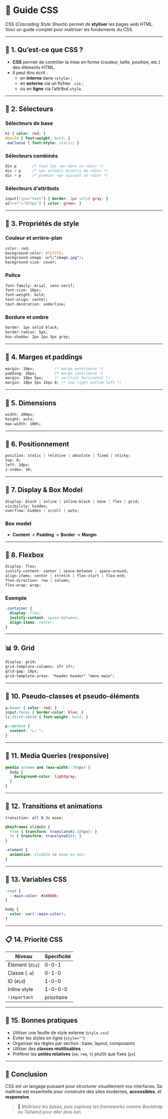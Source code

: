 # 🎨 Guide  CSS

CSS (*Cascading Style Sheets*) permet de **styliser** les pages web HTML. Voici un guide complet pour maîtriser les fondements du CSS.

---

## 📌 1. Qu’est-ce que CSS ?

- **CSS** permet de contrôler la mise en forme (couleur, taille, position, etc.) des éléments HTML.
- Il peut être écrit :
  - en **interne** dans `<style>` ;
  - en **externe** via un fichier `.css` ;
  - ou en **ligne** via l’attribut `style`.

---

## 🧱 2. Sélecteurs

### Sélecteurs de base

```css
h1 { color: red; }
#monId { font-weight: bold; }
.maClasse { font-style: italic; }
```

### Sélecteurs combinés

```css
div p       /* tous les <p> dans un <div> */
div > p     /* <p> enfants directs de <div> */
div + p     /* premier <p> suivant un <div> */
```

### Sélecteurs d’attributs

```css
input[type="text"] { border: 1px solid gray; }
a[href^="https"] { color: green; }
```

---

## 🎨 3. Propriétés de style

### Couleur et arrière-plan

```css
color: red;
background-color: #f2f2f2;
background-image: url("image.jpg");
background-size: cover;
```

### Police

```css
font-family: Arial, sans-serif;
font-size: 16px;
font-weight: bold;
text-align: center;
text-decoration: underline;
```

### Bordure et ombre

```css
border: 1px solid black;
border-radius: 5px;
box-shadow: 2px 2px 5px gray;
```

---

## 📐 4. Marges et paddings

```css
margin: 10px;         /* marge extérieure */
padding: 20px;        /* marge intérieure */
margin: 10px 5px;     /* vertical horizontal */
margin: 10px 5px 15px 0; /* top right bottom left */
```

---

## 📏 5. Dimensions

```css
width: 200px;
height: auto;
max-width: 100%;
```

---

## 🧭 6. Positionnement

```css
position: static | relative | absolute | fixed | sticky;
top: 0;
left: 10px;
z-index: 10;
```

---

## 🧩 7. Display & Box Model

```css
display: block | inline | inline-block | none | flex | grid;
visibility: hidden;
overflow: hidden | scroll | auto;
```

### Box model

- **Content** → **Padding** → **Border** → **Margin**

---

## 🧮 8. Flexbox

```css
display: flex;
justify-content: center | space-between | space-around;
align-items: center | stretch | flex-start | flex-end;
flex-direction: row | column;
flex-wrap: wrap;
```

### Exemple

```css
.container {
  display: flex;
  justify-content: space-between;
  align-items: center;
}
```

---

## 📊 9. Grid

```css
display: grid;
grid-template-columns: 1fr 1fr;
grid-gap: 10px;
grid-template-areas: "header header" "menu main";
```

---

## 🧙 10. Pseudo-classes et pseudo-éléments

```css
a:hover { color: red; }
input:focus { border-color: blue; }
li:first-child { font-weight: bold; }

p::before {
  content: "👉 ";
}
```

---

## 🎯 11. Media Queries (responsive)

```css
@media screen and (max-width: 768px) {
  body {
    background-color: lightgray;
  }
}
```

---

## 🧪 12. Transitions et animations

```css
transition: all 0.3s ease;

@keyframes slideIn {
  from { transform: translateX(-100px); }
  to { transform: translateX(0); }
}

.element {
  animation: slideIn 1s ease-in-out;
}
```

---

## 🧰 13. Variables CSS

```css
:root {
  --main-color: #3498db;
}

body {
  color: var(--main-color);
}
```

---

## 📋 14. Priorité CSS

| Niveau            | Spécificité |
|-------------------|-------------|
| Élément (`div`)   | 0-0-1       |
| Classe (`.a`)     | 0-1-0       |
| ID (`#id`)        | 1-0-0       |
| Inline style      | 1-0-0-0     |
| `!important`      | prioritaire |

---

## 📌 15. Bonnes pratiques

- Utiliser une feuille de style externe (`style.css`)
- Éviter les styles en ligne (`style=""`)
- Organiser les règles par section : base, layout, composants
- Utiliser des **classes réutilisables**
- Préférer les **unités relatives** (`em`, `rem`, `%`) plutôt que fixes (`px`)

---

## 🚀 Conclusion

CSS est un langage puissant pour structurer visuellement vos interfaces. Sa maîtrise est essentielle pour construire des sites modernes, **accessibles**, et **responsive**.

> 🧠 *Maîtrisez les bases, puis explorez les frameworks comme Bootstrap ou Tailwind pour aller plus loin.*
